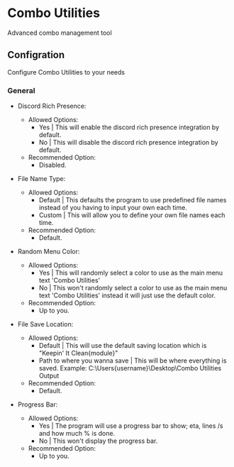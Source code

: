 # Combo Utilities
Advanced combo management tool
## Configration
Configure Combo Utilities to your needs
### General
  * Discord Rich Presence:
     * Allowed Options:
        * Yes | This will enable the discord rich presence integration by default.
        * No  | This will disable the discord rich presence integration by default.
     * Recommended Option:
        * Disabled.

  * File Name Type:
     * Allowed Options:
        * Default | This defaults the program to use predefined file names instead of you having to input your own each time.
        * Custom  | This will allow you to define your own file names each time.
     * Recommended Option:
        * Default.

  * Random Menu Color:
     * Allowed Options:
        * Yes | This will randomly select a color to use as the main menu text 'Combo Utilities'
        * No  | This won't randomly select a color to use as the main menu text 'Combo Utilities' instead it will just use the default color.
     * Recommended Option:
        * Up to you.

  * File Save Location: 
     * Allowed Options:
        * Default                      | This will use the default saving location which is "Keepin' It Clean\{module}"
        * Path to where you wanna save | This will be where everything is saved. Example: C:\Users\{username}\Desktop\Combo Utilities Output
     * Recommended Option:
        * Default.

  * Progress Bar:
     * Allowed Options:
        * Yes | The program will use a progress bar to show; eta, lines /s and how much % is done.
        * No  | This won't display the progress bar.
     * Recommended Option:
        * Up to you.
